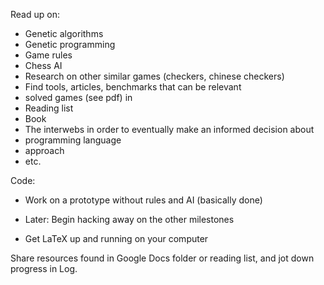 Read up on:
  * Genetic algorithms
  * Genetic programming
  * Game rules
  * Chess AI
  * Research on other similar games (checkers, chinese checkers)
  * Find tools, articles, benchmarks that can be relevant
  * solved games (see pdf)
in
  * Reading list
  * Book
  * The interwebs
in order to eventually make an informed decision about
  * programming language
  * approach
  * etc.

Code:
  * Work on a prototype without rules and AI (basically done)
  * Later: Begin hacking away on the other milestones

  * Get LaTeX up and running on your computer

Share resources found in Google Docs folder or reading list, and jot down progress in Log.